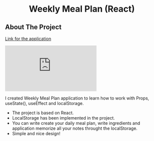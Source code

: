 <h1 align="center">Weekly Meal Plan (React)</h1>

<!-- ABOUT THE PROJECT -->
## About The Project

[Link for the application](https://alesya-superfin-weekly-meal-plan.netlify.app/)

![Product Name Screen Shot](https://github.com/AlesyaSuperfin/weekly-meal-plan/edit/main/README.md#:~:text=Screenshot-,2024,-%2D09%2D08%20at)

I created Weekly Meal Plan application to learn how to work with Props, useState(), useEffect and localStorage.

* The project is based on React.
* LocalStorage has been implemented in the project.
* You can write create your daily meal plan, write ingredients and application memorize all your notes throught the localStorage.
* Simple and nice design!





